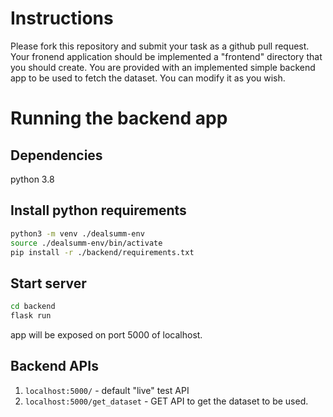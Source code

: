 # Instructions
Please fork this repository and submit your task as a github pull request.  
Your fronend application should be implemented a "frontend" directory that you should create.
You are provided with an implemented simple backend app to be used to fetch the dataset. You can modify it as you wish.

# Running the backend app
## Dependencies
python 3.8

## Install python requirements
```bash
python3 -m venv ./dealsumm-env
source ./dealsumm-env/bin/activate
pip install -r ./backend/requirements.txt
```

## Start server
```bash
cd backend
flask run
```

app will be exposed on port 5000 of localhost.

## Backend APIs
1. `localhost:5000/` - default "live" test API
2. `localhost:5000/get_dataset` - GET API to get the dataset to be used.
